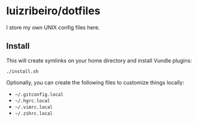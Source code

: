 # luizribeiro/dotfiles

I store my own UNIX config files here.

## Install

This will create symlinks on your home directory and install Vundle plugins:

```
./install.sh
```

Optionally, you can create the following files to customize things locally:

* `~/.gitconfig.local`
* `~/.hgrc.local`
* `~/.vimrc.local`
* `~/.zshrc.local`
